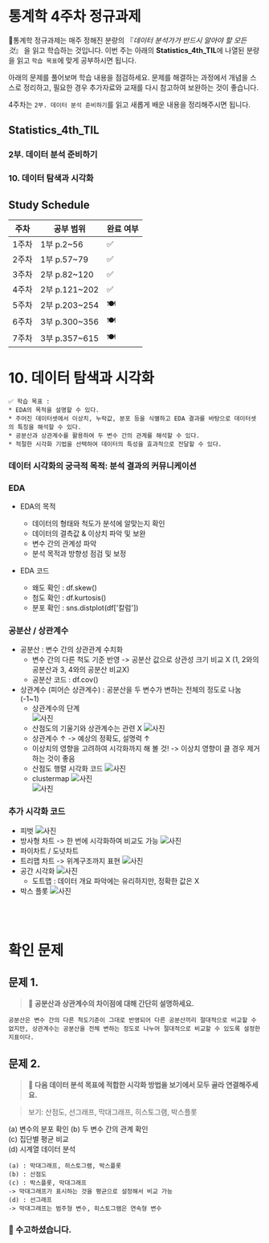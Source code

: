 # 통계학 4주차 정규과제

📌통계학 정규과제는 매주 정해진 분량의 『*데이터 분석가가 반드시 알아야 할 모든 것*』 을 읽고 학습하는 것입니다. 이번 주는 아래의 **Statistics_4th_TIL**에 나열된 분량을 읽고 `학습 목표`에 맞게 공부하시면 됩니다.

아래의 문제를 풀어보며 학습 내용을 점검하세요. 문제를 해결하는 과정에서 개념을 스스로 정리하고, 필요한 경우 추가자료와 교재를 다시 참고하여 보완하는 것이 좋습니다.

4주차는 `2부. 데이터 분석 준비하기`를 읽고 새롭게 배운 내용을 정리해주시면 됩니다.


## Statistics_4th_TIL

### 2부. 데이터 분석 준비하기
### 10. 데이터 탐색과 시각화



## Study Schedule

|주차 | 공부 범위     | 완료 여부 |
|----|----------------|----------|
|1주차| 1부 p.2~56     | ✅      |
|2주차| 1부 p.57~79    | ✅      | 
|3주차| 2부 p.82~120   | ✅      | 
|4주차| 2부 p.121~202  | ✅      | 
|5주차| 2부 p.203~254  | 🍽️      | 
|6주차| 3부 p.300~356  | 🍽️      | 
|7주차| 3부 p.357~615  | 🍽️      | 

<!-- 여기까진 그대로 둬 주세요-->

# 10. 데이터 탐색과 시각화

```
✅ 학습 목표 :
* EDA의 목적을 설명할 수 있다.
* 주어진 데이터셋에서 이상치, 누락값, 분포 등을 식별하고 EDA 결과를 바탕으로 데이터셋의 특징을 해석할 수 있다.
* 공분산과 상관계수를 활용하여 두 변수 간의 관계를 해석할 수 있다.
* 적절한 시각화 기법을 선택하여 데이터의 특성을 효과적으로 전달할 수 있다.
```
### 데이터 시각화의 궁극적 목적: 분석 결과의 커뮤니케이션

### EDA 

* EDA의 목적
    * 데이터의 형태와 척도가 분석에 알맞는지 확인
    * 데이터의 결측값 & 이상치 파악 및 보완
    * 변수 간의 관계성 파악
    * 분석 목적과 방향성 점검 및 보정 

* EDA 코드
    * 왜도 확인 : df.skew()
    * 첨도 확인 : df.kurtosis()
    * 분포 확인 : sns.distplot(df['칼럼']) 

### 공분산 / 상관계수

* 공분산 : 변수 간의 상관관계 수치화
    * 변수 간의 다른 척도 기준 반영 -> 공분산 값으로 상관성 크기 비교 X (1, 2와의 공분산과 3, 4와의 공분산 비교X)
    * 공분산 코드 : df.cov()
* 상관계수 (피어슨 상관계수) : 공분산을 두 변수가 변하는 전체의 정도로 나눔 (-1~1)
    * 상관계수의 단계  
        ![사진](/)  
    * 산점도의 기울기와 상관계수는 관련 X
        ![사진](/)
    * 상관계수 ↑ -> 예상의 정확도, 설명력 ↑
    * 이상치의 영향을 고려하여 시각화까지 해 볼 것! -> 이상치 영향이 클 경우 제거하는 것이 좋음 
    * 산점도 행렬 시각화 코드
        ![사진](/)
    * clustermap 
        ![사진](/)  
        ![사진](/)

### 추가 시각화 코드
* 피벗
    ![사진](/)
* 방사형 차트 -> 한 번에 시각화하여 비교도 가능 
    ![사진](/)
* 파이차트 / 도넛차트 
* 트리맵 차트 -> 위계구조까지 표현
    ![사진](/)
* 공간 시각화
    ![사진](/)  
    * 도트맵 : 데이터 개요 파악에는 유리하지만, 정확한 값은 X 
* 박스 플롯
    ![사진](/)
<br>
<br>

# 확인 문제

## 문제 1.
> **🧚 공분산과 상관계수의 차이점에 대해 간단히 설명하세요.**

```
공분산은 변수 간의 다른 척도기준이 그대로 반영되어 다른 공분산끼리 절대적으로 비교할 수 없지만, 상관계수는 공분산을 전체 변하는 정도로 나누어 절대적으로 비교할 수 있도록 설정한 지표이다. 
```

## 문제 2.
> **🧚 다음 데이터 분석 목표에 적합한 시각화 방법을 보기에서 모두 골라 연결해주세요.**

> 보기: 산점도, 선그래프, 막대그래프, 히스토그램, 박스플롯

(a) 변수의 분포 확인 
(b) 두 변수 간의 관계 확인   
(c) 집단별 평균 비교   
(d) 시계열 데이터 분석

<!--중복 가능-->

```
(a) : 막대그래프, 히스토그램, 박스플롯   
(b) : 산점도  
(c) : 박스플롯, 막대그래프  
-> 막대그래프가 표시하는 것을 평균으로 설정해서 비교 가능  
(d) : 선그래프      
-> 막대그래프는 범주형 변수, 히스토그램은 연속형 변수 
```


### 🎉 수고하셨습니다.